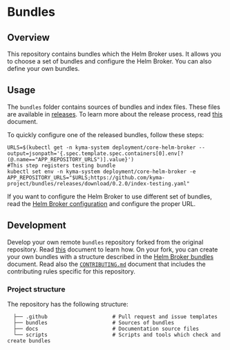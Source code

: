 # Bundles

## Overview

This repository contains bundles which the Helm Broker uses. It allows you to choose a set of bundles and configure the Helm Broker. You can also define your own bundles.

## Usage

The `bundles` folder contains sources of bundles and index files. These files are available in [releases](https://github.com/kyma-project/bundles/releases). To learn more about the release process, read [this](docs/releasing.md) document.

To quickly configure one of the released bundles, follow these steps:
```
URLS=$(kubectl get -n kyma-system deployment/core-helm-broker --output=jsonpath='{.spec.template.spec.containers[0].env[?(@.name=="APP_REPOSITORY_URLS")].value}')
#This step registers testing bundle
kubectl set env -n kyma-system deployment/core-helm-broker -e APP_REPOSITORY_URLS="$URLS;https://github.com/kyma-project/bundles/releases/download/0.2.0/index-testing.yaml"
```

If you want to configure the Helm Broker to use different set of bundles, read the [Helm Broker configuration](https://github.com/kyma-project/kyma/blob/master/docs/service-brokers/docs/011-configuration-helm-broker.md) and configure the proper URL.
 
## Development 
 
Develop your own remote `bundles` repository forked from the original repository. Read [this](docs/getting-started.md) document to learn how. On your fork, you can create your own bundles with a structure described in the [Helm Broker bundles](https://github.com/kyma-project/kyma/blob/master/docs/service-brokers/docs/012-configuration-helm-broker-bundles.md) document. Read also the [`CONTRIBUTING.md`](CONTRIBUTING.md) document that includes the contributing rules specific for this repository.

### Project structure

The repository has the following structure:

```
  ├── .github                     # Pull request and issue templates             
  ├── bundles                     # Sources of bundles                                                
  ├── docs                        # Documentation source files
  └── scripts                     # Scripts and tools which check and create bundles
```
